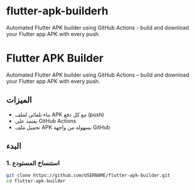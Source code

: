 # flutter-apk-builderh
 Automated Flutter APK builder using GitHub Actions - build and download your Flutter app APK with every push.
# Flutter APK Builder

Automated Flutter APK builder using GitHub Actions – build and download your Flutter app APK with every push.

## الميزات

- بناء تلقائي لملف APK مع كل دفع (push)
- يعتمد على GitHub Actions
- تحميل ملف APK بسهولة من واجهة GitHub

## البدء

### 1. استنساخ المستودع

```bash
git clone https://github.com/USERNAME/flutter-apk-builder.git
cd flutter-apk-builder
